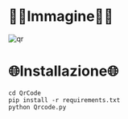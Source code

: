 # 👨‍💻Immagine👩‍💻


![qr](https://user-images.githubusercontent.com/103877241/172026808-66c9c4f3-5765-4a3d-96cd-de1366625399.png)


# 🌐Installazione🌐 #

```
cd QrCode
pip install -r requirements.txt
python Qrcode.py
```

